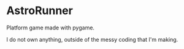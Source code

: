 # AstroRunner
 Platform game made with pygame.
 
 I do not own anything, outside of the messy coding that I'm making.
